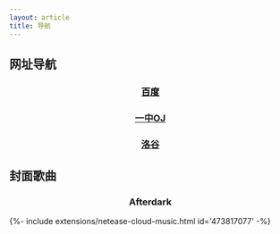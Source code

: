 ```yaml
---
layout: article
title: 导航
---
```

## 网址导航
<div class="hero hero--dark" style='background-image: url("https://timgsa.baidu.com/timg?image&quality=80&size=b9999_10000&sec=1554399043610&di=bdd6cf547c00202db1ca1b40f7bfdc23&imgtype=0&src=http%3A%2F%2Fpic.jycypt.com%2Fimages%2F2%2F2017%2F08%2FL7KzHxv6h8Vm8HOh4HE8oEEdDFkKK8.jpg");'>
  <div class="hero__content">
    <h3><center>
    <a href="https://www.baidu.com/"><font color=black>
      百度
    </font></a>
    </center></h3>
  </div>
</div>
<p></p>
<div class="hero hero--dark" style='background-image: url("https://timgsa.baidu.com/timg?image&quality=80&size=b9999_10000&sec=1554399555969&di=2c94610485a6819c1969435dfed0d46f&imgtype=0&src=http%3A%2F%2Fimgsrc.baidu.com%2Fimgad%2Fpic%2Fitem%2Fa8773912b31bb05170f3f1123d7adab44aede031.jpg");'>
  <div class="hero__content">
    <h3><center>
    <a href="http://newoj.cqyz.cn/">
      一中OJ
    </a>
    </center></h3>
  </div>
</div>
<p></p>
<div class="hero hero--dark" style='background-image: url("https://timgsa.baidu.com/timg?image&quality=80&size=b9999_10000&sec=1554991098&di=0ec16477fd0954eba8c68e3cf632aecb&imgtype=jpg&er=1&src=http%3A%2F%2Fpic1.win4000.com%2Fwallpaper%2F7%2F57ac3605353a8.jpg");'>
  <div class="hero__content">
    <h3><center>
    <a href="https://www.luogu.org/">
      洛谷
    </a>
    </center></h3>
  </div>
</div>
<p></p>

## 封面歌曲
<div class="hero hero--dark" style='background-image: url("http://p1.music.126.net/8eu74VdLaTBYDsMuJKHM4g==/109951163311463153.jpg");'>
  <div class="hero__content">
    <h3><center>
      Afterdark
    </center></h3>
  </div>
</div>
<p></p>
{%- include extensions/netease-cloud-music.html id='473817077' -%}
